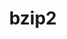 ---
title: "bzip2"
layout: cache
categories: [package, develop-2024-06-16]
meta: {"versions": ["1.0.8"], "compilers": ["apple-clang@=15.0.0", "cce@=15.0.1", "gcc@=10.2.1", "gcc@=10.3.0", "gcc@=11.1.0", "gcc@=11.4.0", "gcc@=12.3.0", "gcc@=7.3.1", "gcc@=7.5.0", "gcc@=9.4.0", "intel@=2021.10.0", "msvc@=19.39.33523", "oneapi@=2023.2.0", "oneapi@=2024.0.0"], "oss": ["amzn2", "centos7", "rhel8", "sle_hpc15", "ubuntu18.04", "ubuntu20.04", "ubuntu22.04", "ventura", "windows10.0.20348"], "platforms": ["darwin", "linux", "windows"], "targets": ["aarch64", "neoverse_n1", "neoverse_v1", "neoverse_v2", "ppc64le", "x86_64", "x86_64_v3", "x86_64_v4", "zen4"], "stacks": ["aws-isc", "aws-isc-aarch64", "aws-pcluster-neoverse_v1", "aws-pcluster-x86_64_v4", "build_systems", "data-vis-sdk", "developer-tools-manylinux2014", "e4s", "e4s-cray-rhel", "e4s-cray-sles", "e4s-neoverse-v2", "e4s-neoverse_v1", "e4s-oneapi", "e4s-power", "e4s-rocm-external", "ml-darwin-aarch64-mps", "ml-linux-x86_64-cpu", "ml-linux-x86_64-cuda", "radiuss", "radiuss-aws", "radiuss-aws-aarch64", "root", "tutorial", "windows-vis"], "num_specs": 27, "num_specs_by_stack": {"developer-tools-manylinux2014": 1, "root": 27, "data-vis-sdk": 1, "e4s-power": 1, "tutorial": 2, "ml-linux-x86_64-cpu": 1, "e4s-rocm-external": 1, "e4s": 1, "ml-linux-x86_64-cuda": 1, "e4s-neoverse-v2": 1, "ml-darwin-aarch64-mps": 1, "radiuss": 1, "build_systems": 1, "e4s-neoverse_v1": 2, "aws-isc": 1, "radiuss-aws": 1, "radiuss-aws-aarch64": 2, "aws-isc-aarch64": 2, "e4s-oneapi": 1, "aws-pcluster-x86_64_v4": 6, "e4s-cray-rhel": 2, "e4s-cray-sles": 2, "aws-pcluster-neoverse_v1": 2, "windows-vis": 1}}
spec_details: [{"hash": "ppdrwxqa4zujzyygn5q6ydf7eb2aryym", "compiler": "gcc@=10.2.1", "versions": ["1.0.8"], "os": "centos7", "platform": "linux", "target": "x86_64_v3", "variants": ["build_system=generic", "~debug", "~pic", "+shared"], "stacks": ["developer-tools-manylinux2014", "root"], "size": "-", "tarball": "https://binaries.spack.io/releases/develop-2024-06-16/build_cache/linux-centos7-x86_64_v3/gcc-10.2.1/bzip2-1.0.8/linux-centos7-x86_64_v3-gcc-10.2.1-bzip2-1.0.8-ppdrwxqa4zujzyygn5q6ydf7eb2aryym.spack"}, {"hash": "y3py2i7hndenuqqzlahiropxnt5djgho", "compiler": "gcc@=11.1.0", "versions": ["1.0.8"], "os": "ubuntu20.04", "platform": "linux", "target": "x86_64_v3", "variants": ["build_system=generic", "~debug", "~pic", "+shared"], "stacks": ["root", "data-vis-sdk"], "size": "-", "tarball": "https://binaries.spack.io/releases/develop-2024-06-16/build_cache/linux-ubuntu20.04-x86_64_v3/gcc-11.1.0/bzip2-1.0.8/linux-ubuntu20.04-x86_64_v3-gcc-11.1.0-bzip2-1.0.8-y3py2i7hndenuqqzlahiropxnt5djgho.spack"}, {"hash": "wicmykn6yc3ykndupyrx7vsrnbgcud4j", "compiler": "gcc@=9.4.0", "versions": ["1.0.8"], "os": "ubuntu20.04", "platform": "linux", "target": "ppc64le", "variants": ["build_system=generic", "~debug", "~pic", "+shared"], "stacks": ["e4s-power", "root"], "size": "-", "tarball": "https://binaries.spack.io/releases/develop-2024-06-16/build_cache/linux-ubuntu20.04-ppc64le/gcc-9.4.0/bzip2-1.0.8/linux-ubuntu20.04-ppc64le-gcc-9.4.0-bzip2-1.0.8-wicmykn6yc3ykndupyrx7vsrnbgcud4j.spack"}, {"hash": "tmq3ckukg4k7k55zznn54m3apr35wlvr", "compiler": "gcc@=11.4.0", "versions": ["1.0.8"], "os": "ubuntu22.04", "platform": "linux", "target": "x86_64_v3", "variants": ["build_system=generic", "~debug", "~pic", "+shared"], "stacks": ["tutorial", "ml-linux-x86_64-cpu", "e4s-rocm-external", "e4s", "root", "ml-linux-x86_64-cuda"], "size": "-", "tarball": "https://binaries.spack.io/releases/develop-2024-06-16/build_cache/linux-ubuntu22.04-x86_64_v3/gcc-11.4.0/bzip2-1.0.8/linux-ubuntu22.04-x86_64_v3-gcc-11.4.0-bzip2-1.0.8-tmq3ckukg4k7k55zznn54m3apr35wlvr.spack"}, {"hash": "rpa3extgub6qncyvrzwlgwmavf4veubi", "compiler": "gcc@=11.4.0", "versions": ["1.0.8"], "os": "ubuntu22.04", "platform": "linux", "target": "neoverse_v2", "variants": ["build_system=generic", "~debug", "~pic", "+shared"], "stacks": ["e4s-neoverse-v2", "root"], "size": "-", "tarball": "https://binaries.spack.io/releases/develop-2024-06-16/build_cache/linux-ubuntu22.04-neoverse_v2/gcc-11.4.0/bzip2-1.0.8/linux-ubuntu22.04-neoverse_v2-gcc-11.4.0-bzip2-1.0.8-rpa3extgub6qncyvrzwlgwmavf4veubi.spack"}, {"hash": "4sagfutlgwl35so2sa52kzoi6h2nrhdm", "compiler": "apple-clang@=15.0.0", "versions": ["1.0.8"], "os": "ventura", "platform": "darwin", "target": "aarch64", "variants": ["build_system=generic", "~debug", "~pic", "+shared"], "stacks": ["root", "ml-darwin-aarch64-mps"], "size": "-", "tarball": "https://binaries.spack.io/releases/develop-2024-06-16/build_cache/darwin-ventura-aarch64/apple-clang-15.0.0/bzip2-1.0.8/darwin-ventura-aarch64-apple-clang-15.0.0-bzip2-1.0.8-4sagfutlgwl35so2sa52kzoi6h2nrhdm.spack"}, {"hash": "ia2lod3zgt6xwijo5yvxiiatxf2p7img", "compiler": "gcc@=7.5.0", "versions": ["1.0.8"], "os": "ubuntu18.04", "platform": "linux", "target": "x86_64_v3", "variants": ["build_system=generic", "~debug", "~pic", "+shared"], "stacks": ["radiuss", "root", "build_systems"], "size": "-", "tarball": "https://binaries.spack.io/releases/develop-2024-06-16/build_cache/linux-ubuntu18.04-x86_64_v3/gcc-7.5.0/bzip2-1.0.8/linux-ubuntu18.04-x86_64_v3-gcc-7.5.0-bzip2-1.0.8-ia2lod3zgt6xwijo5yvxiiatxf2p7img.spack"}, {"hash": "gpiormje7juyi7fx6u3jwfaogen3z52u", "compiler": "gcc@=11.4.0", "versions": ["1.0.8"], "os": "ubuntu22.04", "platform": "linux", "target": "neoverse_v1", "variants": ["build_system=generic", "~debug", "~pic", "+shared"], "stacks": ["e4s-neoverse_v1", "root"], "size": "-", "tarball": "https://binaries.spack.io/releases/develop-2024-06-16/build_cache/linux-ubuntu22.04-neoverse_v1/gcc-11.4.0/bzip2-1.0.8/linux-ubuntu22.04-neoverse_v1-gcc-11.4.0-bzip2-1.0.8-gpiormje7juyi7fx6u3jwfaogen3z52u.spack"}, {"hash": "vy5mfhjjasebqsyplm3kd4fplkfsoljq", "compiler": "gcc@=7.3.1", "versions": ["1.0.8"], "os": "amzn2", "platform": "linux", "target": "x86_64_v3", "variants": ["build_system=generic", "~debug", "~pic", "+shared"], "stacks": ["root", "aws-isc", "radiuss-aws"], "size": "-", "tarball": "https://binaries.spack.io/releases/develop-2024-06-16/build_cache/linux-amzn2-x86_64_v3/gcc-7.3.1/bzip2-1.0.8/linux-amzn2-x86_64_v3-gcc-7.3.1-bzip2-1.0.8-vy5mfhjjasebqsyplm3kd4fplkfsoljq.spack"}, {"hash": "ftwv6jqo5ntjgm3kspdcmp23q7hccz2z", "compiler": "gcc@=7.3.1", "versions": ["1.0.8"], "os": "amzn2", "platform": "linux", "target": "neoverse_n1", "variants": ["build_system=generic", "~debug", "~pic", "+shared"], "stacks": ["radiuss-aws-aarch64", "aws-isc-aarch64", "root"], "size": "-", "tarball": "https://binaries.spack.io/releases/develop-2024-06-16/build_cache/linux-amzn2-neoverse_n1/gcc-7.3.1/bzip2-1.0.8/linux-amzn2-neoverse_n1-gcc-7.3.1-bzip2-1.0.8-ftwv6jqo5ntjgm3kspdcmp23q7hccz2z.spack"}, {"hash": "nzfud63o54jgcelei4hslyh4h3ojxvpt", "compiler": "oneapi@=2024.0.0", "versions": ["1.0.8"], "os": "ubuntu22.04", "platform": "linux", "target": "x86_64_v3", "variants": ["build_system=generic", "~debug", "~pic", "+shared"], "stacks": ["root", "e4s-oneapi"], "size": "-", "tarball": "https://binaries.spack.io/releases/develop-2024-06-16/build_cache/linux-ubuntu22.04-x86_64_v3/oneapi-2024.0.0/bzip2-1.0.8/linux-ubuntu22.04-x86_64_v3-oneapi-2024.0.0-bzip2-1.0.8-nzfud63o54jgcelei4hslyh4h3ojxvpt.spack"}, {"hash": "elqfmia7aajmbfh42xsgo4hur3mt2bsq", "compiler": "intel@=2021.10.0", "versions": ["1.0.8"], "os": "amzn2", "platform": "linux", "target": "x86_64_v3", "variants": ["build_system=generic", "~debug", "~pic", "+shared"], "stacks": ["root", "aws-pcluster-x86_64_v4"], "size": "-", "tarball": "https://binaries.spack.io/releases/develop-2024-06-16/build_cache/linux-amzn2-x86_64_v3/intel-2021.10.0/bzip2-1.0.8/linux-amzn2-x86_64_v3-intel-2021.10.0-bzip2-1.0.8-elqfmia7aajmbfh42xsgo4hur3mt2bsq.spack"}, {"hash": "g4j3pvszwr7dialmf5bso5ab23xrb73v", "compiler": "cce@=15.0.1", "versions": ["1.0.8"], "os": "rhel8", "platform": "linux", "target": "zen4", "variants": ["build_system=generic", "~debug", "~pic", "+shared"], "stacks": ["root", "e4s-cray-rhel"], "size": "-", "tarball": "https://binaries.spack.io/releases/develop-2024-06-16/build_cache/linux-rhel8-zen4/cce-15.0.1/bzip2-1.0.8/linux-rhel8-zen4-cce-15.0.1-bzip2-1.0.8-g4j3pvszwr7dialmf5bso5ab23xrb73v.spack"}, {"hash": "oem5gwhggeqaufbq3ifkhuaszph2p4sa", "compiler": "oneapi@=2023.2.0", "versions": ["1.0.8"], "os": "amzn2", "platform": "linux", "target": "x86_64_v4", "variants": ["build_system=generic", "~debug", "~pic", "+shared"], "stacks": ["root", "aws-pcluster-x86_64_v4"], "size": "-", "tarball": "https://binaries.spack.io/releases/develop-2024-06-16/build_cache/linux-amzn2-x86_64_v4/oneapi-2023.2.0/bzip2-1.0.8/linux-amzn2-x86_64_v4-oneapi-2023.2.0-bzip2-1.0.8-oem5gwhggeqaufbq3ifkhuaszph2p4sa.spack"}, {"hash": "nyr3z3uvofof3ifzdzrtzrfindbsxtro", "compiler": "intel@=2021.10.0", "versions": ["1.0.8"], "os": "amzn2", "platform": "linux", "target": "x86_64_v4", "variants": ["build_system=generic", "~debug", "~pic", "+shared"], "stacks": ["root", "aws-pcluster-x86_64_v4"], "size": "-", "tarball": "https://binaries.spack.io/releases/develop-2024-06-16/build_cache/linux-amzn2-x86_64_v4/intel-2021.10.0/bzip2-1.0.8/linux-amzn2-x86_64_v4-intel-2021.10.0-bzip2-1.0.8-nyr3z3uvofof3ifzdzrtzrfindbsxtro.spack"}, {"hash": "eryq2psphqmoep3jij5lxu26qs7qz6li", "compiler": "gcc@=7.3.1", "versions": ["1.0.8"], "os": "amzn2", "platform": "linux", "target": "aarch64", "variants": ["build_system=generic", "~debug", "~pic", "+shared"], "stacks": ["radiuss-aws-aarch64", "aws-isc-aarch64", "root"], "size": "-", "tarball": "https://binaries.spack.io/releases/develop-2024-06-16/build_cache/linux-amzn2-aarch64/gcc-7.3.1/bzip2-1.0.8/linux-amzn2-aarch64-gcc-7.3.1-bzip2-1.0.8-eryq2psphqmoep3jij5lxu26qs7qz6li.spack"}, {"hash": "tu5ragrznfadcdbh5husqatuj3tobo43", "compiler": "gcc@=10.3.0", "versions": ["1.0.8"], "os": "sle_hpc15", "platform": "linux", "target": "x86_64_v4", "variants": ["build_system=generic", "~debug", "~pic", "+shared"], "stacks": ["root", "e4s-cray-sles"], "size": "-", "tarball": "https://binaries.spack.io/releases/develop-2024-06-16/build_cache/linux-sle_hpc15-x86_64_v4/gcc-10.3.0/bzip2-1.0.8/linux-sle_hpc15-x86_64_v4-gcc-10.3.0-bzip2-1.0.8-tu5ragrznfadcdbh5husqatuj3tobo43.spack"}, {"hash": "ezwdxuoobihrrn4sam3fiaser2xnxf7x", "compiler": "gcc@=12.3.0", "versions": ["1.0.8"], "os": "amzn2", "platform": "linux", "target": "neoverse_v1", "variants": ["build_system=generic", "~debug", "~pic", "+shared"], "stacks": ["root", "aws-pcluster-neoverse_v1"], "size": "-", "tarball": "https://binaries.spack.io/releases/develop-2024-06-16/build_cache/linux-amzn2-neoverse_v1/gcc-12.3.0/bzip2-1.0.8/linux-amzn2-neoverse_v1-gcc-12.3.0-bzip2-1.0.8-ezwdxuoobihrrn4sam3fiaser2xnxf7x.spack"}, {"hash": "zx33te5gsr2qvvvfrm2nd53bzb63gbmo", "compiler": "oneapi@=2023.2.0", "versions": ["1.0.8"], "os": "amzn2", "platform": "linux", "target": "x86_64_v3", "variants": ["build_system=generic", "~debug", "~pic", "+shared"], "stacks": ["root", "aws-pcluster-x86_64_v4"], "size": "-", "tarball": "https://binaries.spack.io/releases/develop-2024-06-16/build_cache/linux-amzn2-x86_64_v3/oneapi-2023.2.0/bzip2-1.0.8/linux-amzn2-x86_64_v3-oneapi-2023.2.0-bzip2-1.0.8-zx33te5gsr2qvvvfrm2nd53bzb63gbmo.spack"}, {"hash": "ov6no6cgyqlyyxfnxnspwtfkvwlos22t", "compiler": "gcc@=12.3.0", "versions": ["1.0.8"], "os": "amzn2", "platform": "linux", "target": "neoverse_n1", "variants": ["build_system=generic", "~debug", "~pic", "+shared"], "stacks": ["root", "aws-pcluster-neoverse_v1"], "size": "-", "tarball": "https://binaries.spack.io/releases/develop-2024-06-16/build_cache/linux-amzn2-neoverse_n1/gcc-12.3.0/bzip2-1.0.8/linux-amzn2-neoverse_n1-gcc-12.3.0-bzip2-1.0.8-ov6no6cgyqlyyxfnxnspwtfkvwlos22t.spack"}, {"hash": "u6wtlxs3w6ssmrog65ph5pzhxdpoq34j", "compiler": "gcc@=12.3.0", "versions": ["1.0.8"], "os": "amzn2", "platform": "linux", "target": "x86_64_v4", "variants": ["build_system=generic", "~debug", "~pic", "+shared"], "stacks": ["root", "aws-pcluster-x86_64_v4"], "size": "-", "tarball": "https://binaries.spack.io/releases/develop-2024-06-16/build_cache/linux-amzn2-x86_64_v4/gcc-12.3.0/bzip2-1.0.8/linux-amzn2-x86_64_v4-gcc-12.3.0-bzip2-1.0.8-u6wtlxs3w6ssmrog65ph5pzhxdpoq34j.spack"}, {"hash": "yjxlanl45cobs7wq26fofyp4vjawj4g3", "compiler": "gcc@=12.3.0", "versions": ["1.0.8"], "os": "amzn2", "platform": "linux", "target": "x86_64_v3", "variants": ["build_system=generic", "~debug", "~pic", "+shared"], "stacks": ["root", "aws-pcluster-x86_64_v4"], "size": "-", "tarball": "https://binaries.spack.io/releases/develop-2024-06-16/build_cache/linux-amzn2-x86_64_v3/gcc-12.3.0/bzip2-1.0.8/linux-amzn2-x86_64_v3-gcc-12.3.0-bzip2-1.0.8-yjxlanl45cobs7wq26fofyp4vjawj4g3.spack"}, {"hash": "aulekwicacurt36uhaynfklecz32bng5", "compiler": "gcc@=12.3.0", "versions": ["1.0.8"], "os": "ubuntu22.04", "platform": "linux", "target": "x86_64_v3", "variants": ["build_system=generic", "~debug", "~pic", "+shared"], "stacks": ["root", "tutorial"], "size": "-", "tarball": "https://binaries.spack.io/releases/develop-2024-06-16/build_cache/linux-ubuntu22.04-x86_64_v3/gcc-12.3.0/bzip2-1.0.8/linux-ubuntu22.04-x86_64_v3-gcc-12.3.0-bzip2-1.0.8-aulekwicacurt36uhaynfklecz32bng5.spack"}, {"hash": "3ploz7fpw7o6breib2aunkctcg63jjvp", "compiler": "gcc@=11.4.0", "versions": ["1.0.8"], "os": "ubuntu22.04", "platform": "linux", "target": "neoverse_v1", "variants": ["build_system=generic", "~debug", "~pic", "+shared"], "stacks": ["e4s-neoverse_v1", "root"], "size": "-", "tarball": "https://binaries.spack.io/releases/develop-2024-06-16/build_cache/linux-ubuntu22.04-neoverse_v1/gcc-11.4.0/bzip2-1.0.8/linux-ubuntu22.04-neoverse_v1-gcc-11.4.0-bzip2-1.0.8-3ploz7fpw7o6breib2aunkctcg63jjvp.spack"}, {"hash": "bvvdpr62renh3uwnsytcyrycvyjgadkk", "compiler": "msvc@=19.39.33523", "versions": ["1.0.8"], "os": "windows10.0.20348", "platform": "windows", "target": "x86_64", "variants": ["build_system=generic", "~debug", "~pic", "~shared"], "stacks": ["windows-vis", "root"], "size": "-", "tarball": "https://binaries.spack.io/releases/develop-2024-06-16/build_cache/windows-windows10.0.20348-x86_64/msvc-19.39.33523/bzip2-1.0.8/windows-windows10.0.20348-x86_64-msvc-19.39.33523-bzip2-1.0.8-bvvdpr62renh3uwnsytcyrycvyjgadkk.spack"}, {"hash": "azfsguq4on3fr4fhznobs6ympyr73a52", "compiler": "cce@=15.0.1", "versions": ["1.0.8"], "os": "rhel8", "platform": "linux", "target": "zen4", "variants": ["build_system=generic", "~debug", "~pic", "+shared"], "stacks": ["root", "e4s-cray-rhel"], "size": "-", "tarball": "https://binaries.spack.io/releases/develop-2024-06-16/build_cache/linux-rhel8-zen4/cce-15.0.1/bzip2-1.0.8/linux-rhel8-zen4-cce-15.0.1-bzip2-1.0.8-azfsguq4on3fr4fhznobs6ympyr73a52.spack"}, {"hash": "y7krxd2msum4lroxxilocer5ez4wpxu2", "compiler": "gcc@=10.3.0", "versions": ["1.0.8"], "os": "sle_hpc15", "platform": "linux", "target": "x86_64_v4", "variants": ["build_system=generic", "~debug", "~pic", "+shared"], "stacks": ["root", "e4s-cray-sles"], "size": "-", "tarball": "https://binaries.spack.io/releases/develop-2024-06-16/build_cache/linux-sle_hpc15-x86_64_v4/gcc-10.3.0/bzip2-1.0.8/linux-sle_hpc15-x86_64_v4-gcc-10.3.0-bzip2-1.0.8-y7krxd2msum4lroxxilocer5ez4wpxu2.spack"}]
---
